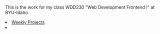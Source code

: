 <!--# jalvgrana.github.io-->
<p>This is the work for my class  WDD230 "Web Development Frontend I" at BYU-Idaho</p>

<li><a href="https://jalvgrana.github.io/WDD230/" target="_blank">Weekly Projects</a</li>

<li><a href="https://jalvgrana.github.io/WDD230/Scoots%20Project/" target="_blank"></a></li>
